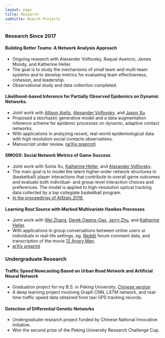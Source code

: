 ```yaml
---
layout: page
title: Research
subtitle: Rearch Projects
---
```


### Research Since 2017

#### Building Better Teams: A Network Analysis Approach

- Ongoing research with Alexander Volfovsky, Raquel Asencio, James Moody, and Katherine Heller.
- The goal is to study the mechanisms of small team and multi-team systems and to develop metrics for evaluating team effectiveness, cohesion, and leadership.
- Observational study and data collection completed.

#### Likelihood-based Inference for Partially Observed Epidemics on Dynamic Networks. 

- Joint work with [Allison Aiello](https://sph.unc.edu/adv_profile/allison-e-aiello-phd/), [Alexander Volfovsky](https://volfovsky.github.io/), and [Jason Xu](https://jasonxu90.github.io/).
- Proposed a stochastic generative model and a data augmentation inference scheme for epidemic processes on dynamic, adaptive contact networks. 
- With applications in analyzing recent, real-world epidemiological data with high resolution social contacts observations.
- Manuscript under review. ([arXiv preprint](https://arxiv.org/abs/1910.04221))

#### SMOGS: Social Network Metrics of Game Success

- Joint work with Sonia Xu, [Katherine Heller](http://www2.stat.duke.edu/~kheller/), and [Alexander Volfovsky](https://volfovsky.github.io/).
- The main goal is to model the latent higher-order network structures in (basketball) player interactions that contribute to overall game outcomes and evaluate both individual- and group-level interaction choices and preferences. The model is applied to high-resolution optical tracking data collected by a top collegiate basketball program.
- [In the proceedings of AiStats 2019.](http://proceedings.mlr.press/v89/bu19a/bu19a.pdf)
  
#### Learning Root Source with Marked Multivariate Hawkes Processes

- Joint work with [Wei Zhang](http://pages.cs.wisc.edu/~zhangwei/), [Derek Owens-Oas](https://stat.duke.edu/people/derek-owens-oas), [Jerry Zhu](http://pages.cs.wisc.edu/~jerryzhu/), and [Katherine Heller](http://www2.stat.duke.edu/~kheller/).
- With applications in group conversations between online users or individuals in real-life settings, eg. [Reddit](https://www.reddit.com/) forum comment data, and transcription of the movie [12 Angry Men](https://en.wikipedia.org/wiki/12_Angry_Men_(1957_film)).
- [arXiv preprint](https://arxiv.org/abs/1809.03648)



### Undergraduate Research
  
#### Traffic Speed Nowcasting Based on Urban Road Network and Artificial Neural Network
- Graduation project for my B.S. in Peking University. [Chinese version](https://fanbuduke17.github.io/Graduation_Paper.pdf)
- A deep learning project involving Graph CNN, LSTM network, and real-time traffic speed data obtained from taxi GPS tracking records.
  
#### Detection of Differential Genetic Networks
- Undergraduate research project funded by Chinese National Innovative Initiative.
- Won the second prize of the Peking University Research Challenge Cup.
